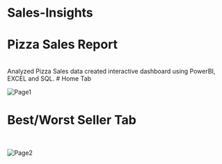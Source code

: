 # Sales-Insights
# Pizza Sales Report
<br>
Analyzed Pizza Sales data created interactive dashboard using PowerBI, EXCEL and SQL.
# Home Tab
<br>

![Page1](https://github.com/Akhilesh899/Sales-Insights/assets/92246700/45c44adc-7f46-4ada-8a82-43bd22e63aca)
<br>

# Best/Worst Seller Tab
<br>

![Page2](https://github.com/Akhilesh899/Sales-Insights/assets/92246700/6144e800-e26e-406f-bc30-e9c6909cb942)




